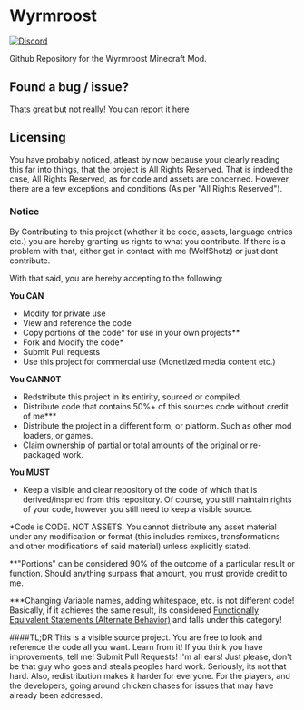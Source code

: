 # Wyrmroost
[![Discord](https://img.shields.io/discord/593364629489582118.svg?color=%237289da&label=Discord&logo=discord&logoColor=%237289da)](https://discord.gg/yAAWWNqbTd)

Github Repository for the Wyrmroost Minecraft Mod.

## Found a bug / issue?
Thats great but not really! You can report it [here](https://github.com/WolfShotz/Wyrmroost/issues)

## Licensing
You have probably noticed, atleast by now because your clearly reading this far into things, that the project is All Rights Reserved.
That is indeed the case, All Rights Reserved, as for code and assets are concerned. However, there are a few exceptions and conditions (As per "All Rights Reserved").

### Notice
By Contributing to this project (whether it be code, assets, language entries etc.) you are hereby granting us rights to what you contribute.
If there is a problem with that, either get in contact with me (WolfShotz) or just dont contribute.

With that said, you are hereby accepting to the following:

**You CAN**
 * Modify for private use
 * View and reference the code
 * Copy portions of the code* for use in your own projects**
 * Fork and Modify the code*
 * Submit Pull requests
 * Use this project for commercial use (Monetized media content etc.)
 
**You CANNOT**
 * Redstribute this project in its entirity, sourced or compiled.
 * Distribute code that contains 50%+ of this sources code without credit of me***
 * Distribute the project in a different form, or platform. Such as other mod loaders, or games.
 * Claim ownership of partial or total amounts of the original or re-packaged work.

**You MUST**
 * Keep a visible and clear repository of the code of which that is derived/inspried from this repository. Of course, you still maintain rights of your code, however you still need to keep a visible source.

*Code is CODE. NOT ASSETS. You cannot distribute any asset material under any modification or format (this includes remixes, transformations and other modifications of said material) unless explicitly stated.

**"Portions" can be considered 90% of the outcome of a particular result or function. Should anything surpass that amount, you must provide credit to me.

***Changing Variable names, adding whitespace, etc. is not different code! Basically, if it achieves the same result, its considered [Functionally Equivalent Statements (Alternate Behavior)](https://link.springer.com/referenceworkentry/10.1007%2F978-1-4419-1698-3_1038) and falls under this category!

####TL;DR
This is a visible source project. You are free to look and reference the code all you want. Learn from it!
If you think you have improvements, tell me! Submit Pull Requests! I'm all ears!
Just please, don't be that guy who goes and steals peoples hard work. Seriously, its not that hard.
Also, redistribution makes it harder for everyone. For the players, and the developers, going around chicken chases for issues that may have already been addressed.